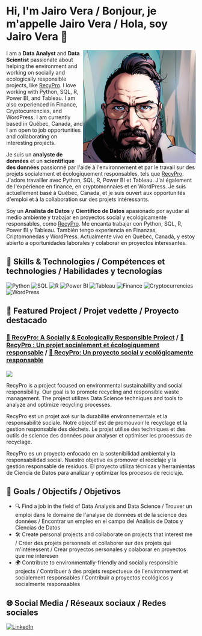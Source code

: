 # Hi, I'm Jairo Vera / Bonjour, je m'appelle Jairo Vera / Hola, soy Jairo Vera 👋 

<img align="right" src="perfilanime.JPEG" width="300" alt="Profile image">

I am a **Data Analyst** and **Data Scientist** passionate about helping the environment and working on socially and ecologically responsible projects, like [RecyPro](https://github.com/Jajojo_v/recypro). I love working with Python, SQL, R, Power BI, and Tableau. I am also experienced in Finance, Cryptocurrencies, and WordPress. I am currently based in Québec, Canada, and I am open to job opportunities and collaborating on interesting projects.

Je suis un **analyste de données** et un **scientifique des données** passionné par l'aide à l'environnement et par le travail sur des projets socialement et écologiquement responsables, tels que [RecyPro](https://github.com/Jajojo_v/recypro). J'adore travailler avec Python, SQL, R, Power BI et Tableau. J'ai également de l'expérience en finance, en cryptomonnaies et en WordPress. Je suis actuellement basé à Québec, Canada, et je suis ouvert aux opportunités d'emploi et à la collaboration sur des projets intéressants.

Soy un **Analista de Datos** y **Científico de Datos** apasionado por ayudar al medio ambiente y trabajar en proyectos social y ecológicamente responsables, como [RecyPro](https://github.com/Jajojo_v/recypro). Me encanta trabajar con Python, SQL, R, Power BI y Tableau. También tengo experiencia en Finanzas, Criptomonedas y WordPress. Actualmente vivo en Quebec, Canadá, y estoy abierto a oportunidades laborales y colaborar en proyectos interesantes.

## 🚀 Skills & Technologies / Compétences et technologies / Habilidades y tecnologías

<p>
  <img alt="Python" src="https://img.shields.io/badge/Python-3776AB?style=flat-square&logo=python&logoColor=white"/>
  <img alt="SQL" src="https://img.shields.io/badge/SQL-4479A1?style=flat-square&logo=sql&logoColor=white"/>
  <img alt="R" src="https://img.shields.io/badge/R-276DC3?style=flat-square&logo=r&logoColor=white"/>
  <img alt="Power BI" src="https://img.shields.io/badge/PowerBI-F2C811?style=flat-square&logo=power-bi&logoColor=black"/>
  <img alt="Tableau" src="https://img.shields.io/badge/Tableau-E97627?style=flat-square&logo=tableau&logoColor=white"/>
  <img alt="Finance" src="https://img.shields.io/badge/Finance-28a745?style=flat-square&logo=finance&logoColor=white"/>
  <img alt="Cryptocurrencies" src="https://img.shields.io/badge/Cryptocurrencies-33a1fd?style=flat-square&logo=cryptocurrencies&logoColor=white"/>
   <img alt="WordPress" src="https://img.shields.io/badge/WordPress-21759B?style=flat-square&logo=wordpress&logoColor=white"/>
</p>

## 🌟 Featured Project / Projet vedette / Proyecto destacado

### [🌱 RecyPro: A Socially & Ecologically Responsible Project](https://github.com/Jajojo_v/recypro) / [🌱 RecyPro : Un projet socialement et écologiquement responsable](https://github.com/Jajojo_v/recypro) / [🌱 RecyPro: Un proyecto social y ecológicamente responsable](https://github.com/Jajojo_v/recypro)

<p>
  <a href="https://github.com/Jajojo_v/recypro">
    <img align="center" src="https://github-readme-stats.vercel.app/api/pin/?username=Jajojo_v&repo=recypro&theme=radical" />
  </a>
</p>

RecyPro is a project focused on environmental sustainability and social responsibility. Our goal is to promote recycling and responsible waste management. The project utilizes Data Science techniques and tools to analyze and optimize recycling processes.

RecyPro est un projet axé sur la durabilité environnementale et la responsabilité sociale. Notre objectif est de promouvoir le recyclage et la gestion responsable des déchets. Le projet utilise des techniques et des outils de science des données pour analyser et optimiser les processus de recyclage.

RecyPro es un proyecto enfocado en la sostenibilidad ambiental y la responsabilidad social. Nuestro objetivo es promover el reciclaje y la gestión responsable de residuos. El proyecto utiliza técnicas y herramientas de Ciencia de Datos para analizar y optimizar los procesos de reciclaje.

## 🎯 Goals / Objectifs / Objetivos

- 🔍 Find a job in the field of Data Analysis and Data Science / Trouver un emploi dans le domaine de l'analyse de données et de la science des données / Encontrar un empleo en el campo del Análisis de Datos y Ciencias de Datos
- 🛠 Create personal projects and collaborate on projects that interest me / Créer des projets personnels et collaborer sur des projets qui m'intéressent / Crear proyectos personales y colaborar en proyectos que me interesen
- 🌍 Contribute to environmentally-friendly and socially responsible projects / Contribuer à des projets respectueux de l'environnement et socialement responsables / Contribuir a proyectos ecológicos y socialmente responsables


## 🌐 Social Media / Réseaux sociaux / Redes sociales

<p>
  <a href="[https://www.linkedin.com/in/your-linkedin-profile/](https://www.linkedin.com/in/jairo-vera-pezo/)" target="_blank">
    <img alt="LinkedIn" src="https://img.shields.io/badge/LinkedIn-0077B5?style=for-the-badge&logo=linkedin&logoColor=white"/>
  </a>
</p>
